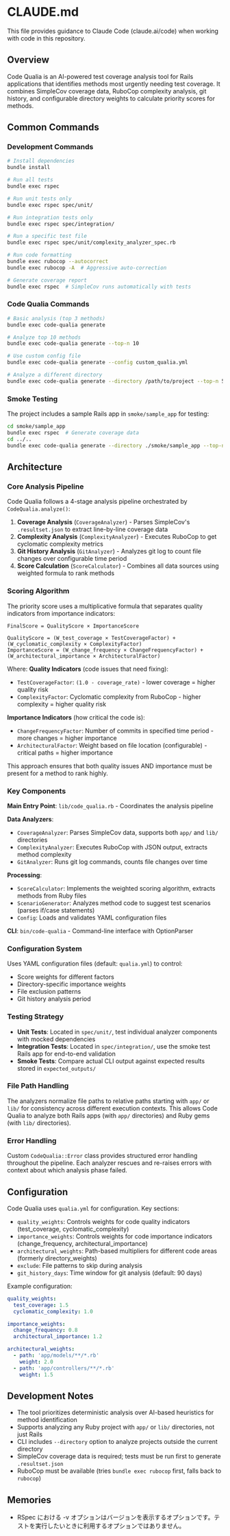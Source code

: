 # CLAUDE.md

This file provides guidance to Claude Code (claude.ai/code) when working with code in this repository.

## Overview

Code Qualia is an AI-powered test coverage analysis tool for Rails applications that identifies methods most urgently needing test coverage. It combines SimpleCov coverage data, RuboCop complexity analysis, git history, and configurable directory weights to calculate priority scores for methods.

## Common Commands

### Development Commands
```bash
# Install dependencies
bundle install

# Run all tests
bundle exec rspec

# Run unit tests only
bundle exec rspec spec/unit/

# Run integration tests only  
bundle exec rspec spec/integration/

# Run a specific test file
bundle exec rspec spec/unit/complexity_analyzer_spec.rb

# Run code formatting
bundle exec rubocop --autocorrect
bundle exec rubocop -A  # Aggressive auto-correction

# Generate coverage report
bundle exec rspec  # SimpleCov runs automatically with tests
```

### Code Qualia Commands
```bash
# Basic analysis (top 3 methods)
bundle exec code-qualia generate

# Analyze top 10 methods
bundle exec code-qualia generate --top-n 10

# Use custom config file
bundle exec code-qualia generate --config custom_qualia.yml

# Analyze a different directory
bundle exec code-qualia generate --directory /path/to/project --top-n 5
```

### Smoke Testing
The project includes a sample Rails app in `smoke/sample_app` for testing:
```bash
cd smoke/sample_app
bundle exec rspec  # Generate coverage data
cd ../..
bundle exec code-qualia generate --directory ./smoke/sample_app --top-n 10
```

## Architecture

### Core Analysis Pipeline
Code Qualia follows a 4-stage analysis pipeline orchestrated by `CodeQualia.analyze()`:

1. **Coverage Analysis** (`CoverageAnalyzer`) - Parses SimpleCov's `.resultset.json` to extract line-by-line coverage data
2. **Complexity Analysis** (`ComplexityAnalyzer`) - Executes RuboCop to get cyclomatic complexity metrics  
3. **Git History Analysis** (`GitAnalyzer`) - Analyzes git log to count file changes over configurable time period
4. **Score Calculation** (`ScoreCalculator`) - Combines all data sources using weighted formula to rank methods

### Scoring Algorithm
The priority score uses a multiplicative formula that separates quality indicators from importance indicators:
```
FinalScore = QualityScore × ImportanceScore

QualityScore = (W_test_coverage × TestCoverageFactor) + (W_cyclomatic_complexity × ComplexityFactor)
ImportanceScore = (W_change_frequency × ChangeFrequencyFactor) + (W_architectural_importance × ArchitecturalFactor)
```

Where:
**Quality Indicators** (code issues that need fixing):
- `TestCoverageFactor`: `(1.0 - coverage_rate)` - lower coverage = higher quality risk
- `ComplexityFactor`: Cyclomatic complexity from RuboCop - higher complexity = higher quality risk

**Importance Indicators** (how critical the code is):
- `ChangeFrequencyFactor`: Number of commits in specified time period - more changes = higher importance
- `ArchitecturalFactor`: Weight based on file location (configurable) - critical paths = higher importance

This approach ensures that both quality issues AND importance must be present for a method to rank highly.

### Key Components

**Main Entry Point**: `lib/code_qualia.rb` - Coordinates the analysis pipeline

**Data Analyzers**:
- `CoverageAnalyzer`: Parses SimpleCov data, supports both `app/` and `lib/` directories
- `ComplexityAnalyzer`: Executes RuboCop with JSON output, extracts method complexity
- `GitAnalyzer`: Runs git log commands, counts file changes over time

**Processing**:
- `ScoreCalculator`: Implements the weighted scoring algorithm, extracts methods from Ruby files
- `ScenarioGenerator`: Analyzes method code to suggest test scenarios (parses if/case statements)
- `Config`: Loads and validates YAML configuration files

**CLI**: `bin/code-qualia` - Command-line interface with OptionParser

### Configuration System
Uses YAML configuration files (default: `qualia.yml`) to control:
- Score weights for different factors
- Directory-specific importance weights
- File exclusion patterns
- Git history analysis period

### Testing Strategy
- **Unit Tests**: Located in `spec/unit/`, test individual analyzer components with mocked dependencies
- **Integration Tests**: Located in `spec/integration/`, use the smoke test Rails app for end-to-end validation
- **Smoke Tests**: Compare actual CLI output against expected results stored in `expected_outputs/`

### File Path Handling
The analyzers normalize file paths to relative paths starting with `app/` or `lib/` for consistency across different execution contexts. This allows Code Qualia to analyze both Rails apps (with `app/` directories) and Ruby gems (with `lib/` directories).

### Error Handling
Custom `CodeQualia::Error` class provides structured error handling throughout the pipeline. Each analyzer rescues and re-raises errors with context about which analysis phase failed.

## Configuration

Code Qualia uses `qualia.yml` for configuration. Key sections:
- `quality_weights`: Controls weights for code quality indicators (test_coverage, cyclomatic_complexity)
- `importance_weights`: Controls weights for code importance indicators (change_frequency, architectural_importance)
- `architectural_weights`: Path-based multipliers for different code areas (formerly directory_weights)
- `exclude`: File patterns to skip during analysis
- `git_history_days`: Time window for git analysis (default: 90 days)

Example configuration:
```yaml
quality_weights:
  test_coverage: 1.5
  cyclomatic_complexity: 1.0

importance_weights:
  change_frequency: 0.8
  architectural_importance: 1.2

architectural_weights:
  - path: 'app/models/**/*.rb'
    weight: 2.0
  - path: 'app/controllers/**/*.rb'
    weight: 1.5
```

## Development Notes

- The tool prioritizes deterministic analysis over AI-based heuristics for method identification
- Supports analyzing any Ruby project with `app/` or `lib/` directories, not just Rails
- CLI includes `--directory` option to analyze projects outside the current directory
- SimpleCov coverage data is required; tests must be run first to generate `.resultset.json`
- RuboCop must be available (tries `bundle exec rubocop` first, falls back to `rubocop`)

## Memories

- RSpec における -v オプションはバージョンを表示するオプションです。テストを実行したいときに利用するオプションではありません。